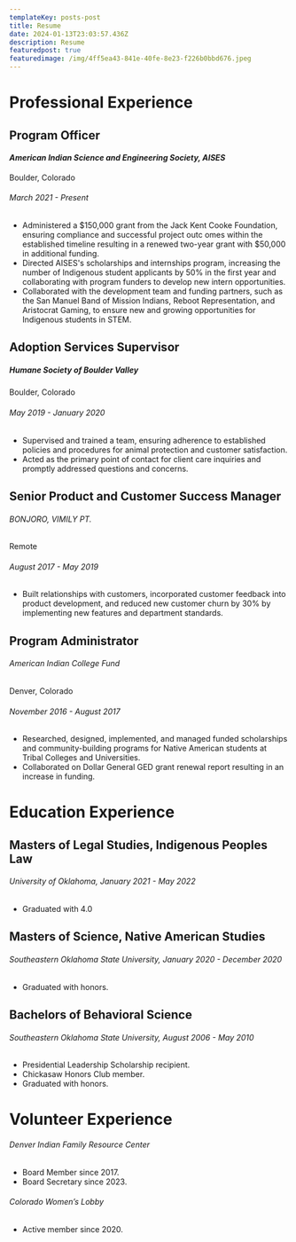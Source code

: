 ```yaml
---
templateKey: posts-post
title: Resume
date: 2024-01-13T23:03:57.436Z
description: Resume
featuredpost: true
featuredimage: /img/4ff5ea43-841e-40fe-8e23-f226b0bbd676.jpeg
---
```

# **Professional Experience**

## **Program Officer**

#### *American Indian Science and Engineering Society, AISES*

Boulder, Colorado

###### March 2021 - Present

* Administered a $150,000 grant from the Jack Kent Cooke Foundation, ensuring compliance and successful project outc omes within the established timeline resulting in a renewed two-year grant with  $50,000 in additional funding. 
* Directed AISES's scholarships and internships program, increasing the number of Indigenous student applicants by 50% in the first year and collaborating with program funders to develop new intern opportunities.
* Collaborated with the development team and funding partners, such as the San Manuel Band of Mission Indians, Reboot Representation, and Aristocrat Gaming, to ensure new and growing opportunities for Indigenous students in STEM. 

## Adoption Services Supervisor

##### *Humane Society of Boulder Valley*

Boulder, Colorado

###### May 2019 - January 2020

* Supervised and trained a team, ensuring adherence to established policies and procedures for animal protection and customer satisfaction.
* Acted as the primary point of contact for client care inquiries and promptly addressed questions and concerns.

## Senior Product and Customer Success Manager

###### *BONJORO, VIMILY PT.*

Remote

###### August 2017 - May 2019

* Built relationships with customers, incorporated customer feedback into product development, and reduced new customer churn by 30% by implementing new features and department standards.

## Program Administrator

###### *American Indian College Fund*

Denver, Colorado

###### November 2016 - August 2017

* Researched, designed, implemented, and managed funded scholarships and community-building programs for Native American students at Tribal Colleges and Universities.
* Collaborated on Dollar General GED grant renewal report resulting in an increase in funding.





# Education Experience

## Masters of Legal Studies, Indigenous Peoples Law

###### *University of Oklahoma,* January 2021 - May 2022

* Graduated with 4.0

## Masters of Science, Native American Studies

###### *Southeastern Oklahoma State University*, January 2020 - December 2020

* Graduated with honors. 

## Bachelors of Behavioral Science

###### *Southeastern Oklahoma State University*, August 2006 - May 2010

* Presidential Leadership Scholarship recipient. 
* Chickasaw Honors Club member. 
* Graduated with honors. 


# Volunteer Experience

###### *Denver Indian Family Resource Center*

* Board Member since 2017.
* Board Secretary since 2023.



###### *Colorado Women’s Lobby*

* Active member since 2020.